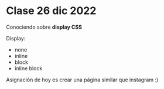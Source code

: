 # Clase 26 dic 2022

Conociendo sobre **display CSS**

Display:
- none
- inline
- block
- inline block


Asignación de hoy es crear una página similar que instagram :)